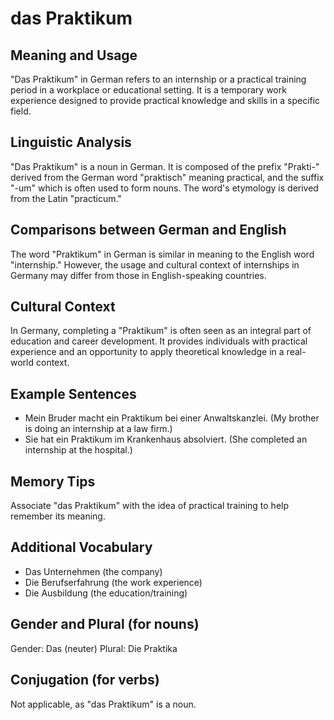# das Praktikum
## Meaning and Usage
"Das Praktikum" in German refers to an internship or a practical training period in a workplace or educational setting. It is a temporary work experience designed to provide practical knowledge and skills in a specific field.

## Linguistic Analysis
"Das Praktikum" is a noun in German. It is composed of the prefix "Prakti-" derived from the German word "praktisch" meaning practical, and the suffix "-um" which is often used to form nouns. The word's etymology is derived from the Latin "practicum."

## Comparisons between German and English
The word "Praktikum" in German is similar in meaning to the English word "internship." However, the usage and cultural context of internships in Germany may differ from those in English-speaking countries.

## Cultural Context
In Germany, completing a "Praktikum" is often seen as an integral part of education and career development. It provides individuals with practical experience and an opportunity to apply theoretical knowledge in a real-world context.

## Example Sentences
- Mein Bruder macht ein Praktikum bei einer Anwaltskanzlei. (My brother is doing an internship at a law firm.)
- Sie hat ein Praktikum im Krankenhaus absolviert. (She completed an internship at the hospital.)

## Memory Tips
Associate "das Praktikum" with the idea of practical training to help remember its meaning.

## Additional Vocabulary
- Das Unternehmen (the company)
- Die Berufserfahrung (the work experience)
- Die Ausbildung (the education/training)

## Gender and Plural (for nouns)
Gender: Das (neuter)
Plural: Die Praktika

## Conjugation (for verbs)
Not applicable, as "das Praktikum" is a noun.